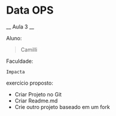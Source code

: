 # Data OPS

__ Aula 3 __

Aluno:
> Camilli

Faculdade:
```
Impacta
```

exercício proposto:
- Criar Projeto no Git
- Criar Readme.md
- Crie outro projeto baseado em um fork
